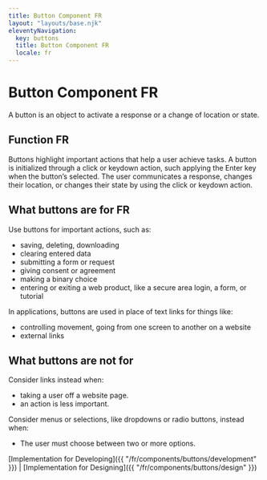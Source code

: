 ```yaml
---
title: Button Component FR
layout: "layouts/base.njk"
eleventyNavigation:
  key: buttons
  title: Button Component FR
  locale: fr
---
```


# Button Component FR

A button is an object to activate a response or a change of location or state. 

## Function FR

Buttons highlight important actions that help a user achieve tasks.
A button is initialized through a click or keydown action, such applying the Enter key when the button’s selected. The user communicates a response, changes their location, or changes their state by using the click or keydown action. 

## What buttons are for FR

Use buttons for important actions, such as:
- saving, deleting, downloading 
- clearing entered data 
- submitting a form or request
- giving consent or agreement
- making a binary choice
- entering or exiting a web product, like a secure area login, a form, or tutorial

In applications, buttons are used in place of text links for things like:   
- controlling movement, going from one screen to another on a website
- external links   

## What buttons are not for

Consider links instead when:
- taking a user off a website page.
- an action is less important.

Consider menus or selections, like dropdowns or radio buttons, instead when:
- The user must choose between two or more options.

[Implementation for Developing]({{ "/fr/components/buttons/development" }}) | [Implementation for Designing]({{ "/fr/components/buttons/design" }})